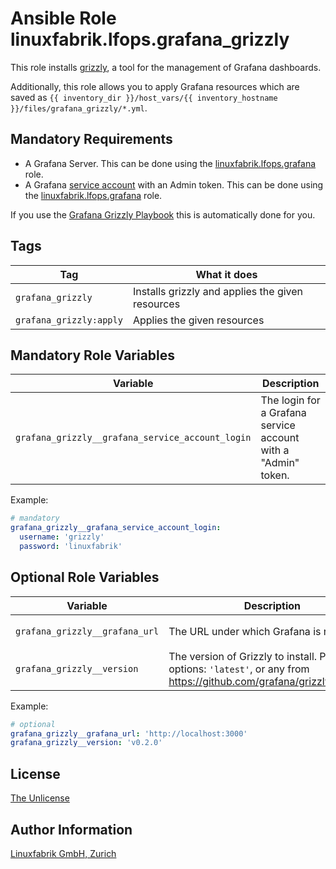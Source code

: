 # Ansible Role linuxfabrik.lfops.grafana_grizzly

This role installs [grizzly](https://grafana.github.io/grizzly/), a tool for the management of Grafana dashboards.

Additionally, this role allows you to apply Grafana resources which are saved as `{{ inventory_dir }}/host_vars/{{ inventory_hostname }}/files/grafana_grizzly/*.yml`.


## Mandatory Requirements

* A Grafana Server. This can be done using the [linuxfabrik.lfops.grafana](https://github.com/linuxfabrik/lfops/tree/main/roles/grafana) role.
* A Grafana [service account](https://grafana.com/docs/grafana/latest/administration/service-accounts/) with an Admin token. This can be done using the [linuxfabrik.lfops.grafana](https://github.com/linuxfabrik/lfops/tree/main/roles/grafana) role.

If you use the [Grafana Grizzly Playbook](https://github.com/Linuxfabrik/lfops/blob/main/playbooks/grafana_grizzly.yml) this is automatically done for you.


## Tags

| Tag                     | What it does                                     |
| ---                     | ------------                                     |
| `grafana_grizzly`       | Installs grizzly and applies the given resources |
| `grafana_grizzly:apply` | Applies the given resources                      |


## Mandatory Role Variables

| Variable | Description |
| -------- | ----------- |
| `grafana_grizzly__grafana_service_account_login` | The login for a Grafana service account with a "Admin" token. |

Example:
```yaml
# mandatory
grafana_grizzly__grafana_service_account_login:
  username: 'grizzly'
  password: 'linuxfabrik'
```


## Optional Role Variables

| Variable | Description | Default Value |
| -------- | ----------- | ------------- |
| `grafana_grizzly__grafana_url` | The URL under which Grafana is reachable | `'{{ grafana__root_url }}'` |
| `grafana_grizzly__version` | The version of Grizzly to install. Possible options: `'latest'`, or any from https://github.com/grafana/grizzly/releases. | `'latest'` |

Example:
```yaml
# optional
grafana_grizzly__grafana_url: 'http://localhost:3000'
grafana_grizzly__version: 'v0.2.0'
```


## License

[The Unlicense](https://unlicense.org/)


## Author Information

[Linuxfabrik GmbH, Zurich](https://www.linuxfabrik.ch)
